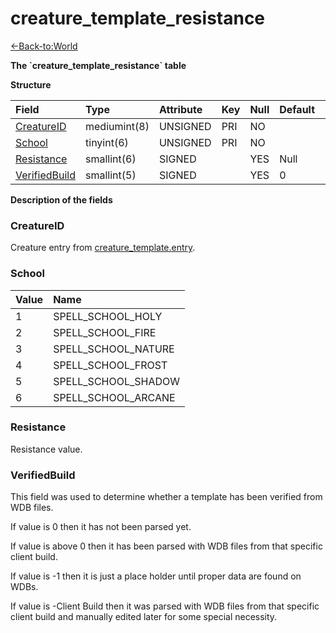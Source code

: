 # creature_template_resistance

[<-Back-to:World](database-world.md)

**The \`creature_template_resistance\` table**

**Structure**

| Field | Type | Attribute | Key | Null | Default | Extra | Comment
:--- | :--- | :--- | :--- | :--- | :--- | :--- | :---
[CreatureID][1] | mediumint(8) | UNSIGNED | PRI | NO
[School][2] | tinyint(6) | UNSIGNED | PRI | NO
[Resistance][3] | smallint(6) | SIGNED | | YES | Null
[VerifiedBuild][4] | smallint(5) | SIGNED | | YES | 0

[1]: #creatureid
[2]: #school
[3]: #resistance
[4]: #verifiedbuild

**Description of the fields**

### CreatureID

Creature entry from [creature_template.entry](creature_template#entry).

### School

| Value | Name
| :- | :-
1 | SPELL_SCHOOL_HOLY
2 | SPELL_SCHOOL_FIRE
3 | SPELL_SCHOOL_NATURE
4 | SPELL_SCHOOL_FROST
5 | SPELL_SCHOOL_SHADOW
6 | SPELL_SCHOOL_ARCANE

### Resistance

Resistance value.

### VerifiedBuild

This field was used to determine whether a template has been verified from WDB files.

If value is 0 then it has not been parsed yet.

If value is above 0 then it has been parsed with WDB files from that specific client build.

If value is -1 then it is just a place holder until proper data are found on WDBs.

If value is -Client Build then it was parsed with WDB files from that specific client build and manually edited later for some special necessity.
